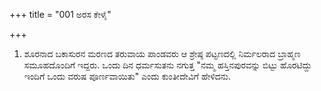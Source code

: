 +++
title = "001 ಅರಸ ಕೇಳೈ"

+++
1. ಶೂರನಾದ ಬಕಾಸುರನ ಮರಣದ ತರುವಾಯ ಪಾಂಡವರು ಆ ಶ್ರೇಷ್ಠ ಪಟ್ಟಣದಲ್ಲಿ ನಿರ್ಮಲರಾದ ಬ್ರಾಹ್ಮಣ ಸಮೂಹದೊಂದಿಗೆ ಇದ್ದರು. ಒಂದು ದಿನ ಧರ್ಮಸುತನು ನಗುತ್ತ "ನಮ್ಮ ಹಸ್ತಿನಪುರವನ್ನು ಬಿಟ್ಟು ಹೊರಟಿದ್ದು ಇಂದಿಗೆ ಒಂದು ವರುಷ ಪೂರ್ಣವಾಯಿತು" ಎಂದು ಕುಂತೀದೇವಿಗೆ ಹೇಳಿದನು.